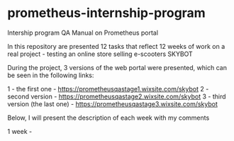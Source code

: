 # prometheus-internship-program
Intership program QA Manual on Prometheus portal

In this repository are presented 12 tasks that reflect 12 weeks of work on a real project - testing an online store selling e-scooters SKYBOT

During the project, 3 versions of the web portal were presented, which can be seen in the following links:

1 - the first one - https://prometheusqastage1.wixsite.com/skybot
2 - second version - https://prometheusqastage2.wixsite.com/skybot
3 - third version (the last one) - https://prometheusqastage3.wixsite.com/skybot

Below, I will present the description of each week with my comments

1 week - 
